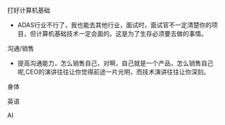 打好计算机基础
- ADAS行业不行了，我也能去其他行业，面试时，面试官不一定清楚你的项目，但计算机基础技术一定会面的。这是为了生存必须要去做的事情。

沟通/销售
- 提高沟通能力，怎么销售自己，对啊，自己就是一个产品，怎么销售自己呢,CEO的演讲往往让你觉得前途一片光明，而技术演讲往往让你深刻。

身体

英语

AI

